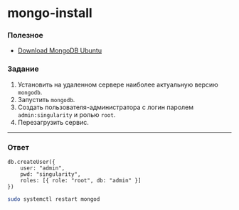 # mongo-install

### Полезное

- [Download MongoDB Ubuntu](https://www.mongodb.com/docs/manual/tutorial/install-mongodb-on-ubuntu/)

### Задание

1. Установить на удаленном сервере  наиболее актуальную версию `mongodb`.
2. Запустить `mongodb`.
3. Создать пользователя-администратора с логин паролем `admin:singularity` и ролью `root`.
4. Перезагрузить сервис.

---

### Ответ

```mongodb
db.createUser({
    user: "admin",
    pwd: "singularity",
    roles: [{ role: "root", db: "admin" }]
})
```

```sh
sudo systemctl restart mongod
```